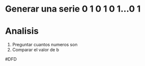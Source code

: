 # Generar una serie 0 1 0 1 0 1...0 1

# Analisis
1. Preguntar cuantos numeros son
2. Comparar el valor de b

#DFD

